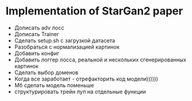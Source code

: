 # Implementation of StarGan2 paper

- Дописать adv лосс 
- Дописать Trainer
- Сделать setup.sh с загрузкой датасета
- Разобраться с нормализацией картинок
- Добавить конфиг
- Добавить логгер лосса, реальной и нескольких сгенерированных картинок
- Сделать выбор доменов
- Когда все заработает - отрефакторить код модели))))))
- Мб сделать модель поменьше
- структурировать трейн луп на отдельные функции